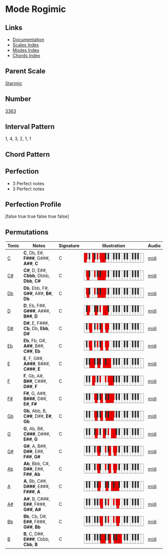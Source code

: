 # Mode Rogimic

## Links

- [Documentation](index.md)
- [Scales Index](Scales.md)
- [Modes Index](Modes.md)
- [Chords Index](Chords.md)

## Parent Scale

[Starimic](ScaleStarimic.md)

## Number

[3363](https://ianring.com/musictheory/scales/3363)

## Interval Pattern

1, 4, 3, 2, 1, 1

## Chord Pattern



## Perfection

- 3 Perfect notes
- 3 Perfect notes

## Perfection Profile

[false true true false true false]

## Permutations

| Tonic | Notes | Signature | Illustration | Audio |
|-------|-------|-----------|--------------|-------|
| [C](ModeCNaturalRogimic.md) | **C**, Db, E#, **F###**, G###, **A##**, **C** | C | ![CNaturalRogimic](ModeCNaturalRogimic.png) | [midi](https://github.com/edipermadi/music/blob/main/docs/ModeCNaturalRogimic.mid?raw=true) |
| [C#](ModeCSharpRogimic.md) | **C#**, D, E##, **Cbbb**, Dbbb, **Dbb**, **C#** | C | ![CSharpRogimic](ModeCSharpRogimic.png) | [midi](https://github.com/edipermadi/music/blob/main/docs/ModeCSharpRogimic.mid?raw=true) |
| [Db](ModeDFlatRogimic.md) | **Db**, Ebb, F#, **G##**, A##, **B#**, **Db** | C | ![DFlatRogimic](ModeDFlatRogimic.png) | [midi](https://github.com/edipermadi/music/blob/main/docs/ModeDFlatRogimic.mid?raw=true) |
| [D](ModeDNaturalRogimic.md) | **D**, Eb, F##, **G###**, A###, **B##**, **D** | C | ![DNaturalRogimic](ModeDNaturalRogimic.png) | [midi](https://github.com/edipermadi/music/blob/main/docs/ModeDNaturalRogimic.mid?raw=true) |
| [D#](ModeDSharpRogimic.md) | **D#**, E, F###, **Cb**, Db, **Ebb**, **D#** | C | ![DSharpRogimic](ModeDSharpRogimic.png) | [midi](https://github.com/edipermadi/music/blob/main/docs/ModeDSharpRogimic.mid?raw=true) |
| [Eb](ModeEFlatRogimic.md) | **Eb**, Fb, G#, **A##**, B##, **C##**, **Eb** | C | ![EFlatRogimic](ModeEFlatRogimic.png) | [midi](https://github.com/edipermadi/music/blob/main/docs/ModeEFlatRogimic.mid?raw=true) |
| [E](ModeENaturalRogimic.md) | **E**, F, G##, **A###**, B###, **C###**, **E** | C | ![ENaturalRogimic](ModeENaturalRogimic.png) | [midi](https://github.com/edipermadi/music/blob/main/docs/ModeENaturalRogimic.mid?raw=true) |
| [F](ModeFNaturalRogimic.md) | **F**, Gb, A#, **B##**, C###, **D##**, **F** | C | ![FNaturalRogimic](ModeFNaturalRogimic.png) | [midi](https://github.com/edipermadi/music/blob/main/docs/ModeFNaturalRogimic.mid?raw=true) |
| [F#](ModeFSharpRogimic.md) | **F#**, G, A##, **B###**, D##, **E#**, **F#** | C | ![FSharpRogimic](ModeFSharpRogimic.png) | [midi](https://github.com/edipermadi/music/blob/main/docs/ModeFSharpRogimic.mid?raw=true) |
| [Gb](ModeGFlatRogimic.md) | **Gb**, Abb, B, **C##**, D##, **E#**, **Gb** | C | ![GFlatRogimic](ModeGFlatRogimic.png) | [midi](https://github.com/edipermadi/music/blob/main/docs/ModeGFlatRogimic.mid?raw=true) |
| [G](ModeGNaturalRogimic.md) | **G**, Ab, B#, **C###**, D###, **E##**, **G** | C | ![GNaturalRogimic](ModeGNaturalRogimic.png) | [midi](https://github.com/edipermadi/music/blob/main/docs/ModeGNaturalRogimic.mid?raw=true) |
| [G#](ModeGSharpRogimic.md) | **G#**, A, B##, **D##**, E##, **F##**, **G#** | C | ![GSharpRogimic](ModeGSharpRogimic.png) | [midi](https://github.com/edipermadi/music/blob/main/docs/ModeGSharpRogimic.mid?raw=true) |
| [Ab](ModeAFlatRogimic.md) | **Ab**, Bbb, C#, **D##**, E##, **F##**, **Ab** | C | ![AFlatRogimic](ModeAFlatRogimic.png) | [midi](https://github.com/edipermadi/music/blob/main/docs/ModeAFlatRogimic.mid?raw=true) |
| [A](ModeANaturalRogimic.md) | **A**, Bb, C##, **D###**, E###, **F###**, **A** | C | ![ANaturalRogimic](ModeANaturalRogimic.png) | [midi](https://github.com/edipermadi/music/blob/main/docs/ModeANaturalRogimic.mid?raw=true) |
| [A#](ModeASharpRogimic.md) | **A#**, B, C###, **E##**, F###, **G##**, **A#** | C | ![ASharpRogimic](ModeASharpRogimic.png) | [midi](https://github.com/edipermadi/music/blob/main/docs/ModeASharpRogimic.mid?raw=true) |
| [Bb](ModeBFlatRogimic.md) | **Bb**, Cb, D#, **E##**, F###, **G##**, **Bb** | C | ![BFlatRogimic](ModeBFlatRogimic.png) | [midi](https://github.com/edipermadi/music/blob/main/docs/ModeBFlatRogimic.mid?raw=true) |
| [B](ModeBNaturalRogimic.md) | **B**, C, D##, **E###**, Cbbb, **Cbb**, **B** | C | ![BNaturalRogimic](ModeBNaturalRogimic.png) | [midi](https://github.com/edipermadi/music/blob/main/docs/ModeBNaturalRogimic.mid?raw=true) |
